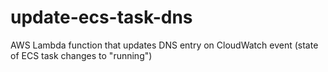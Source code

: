 # update-ecs-task-dns
AWS Lambda function that updates DNS entry on CloudWatch event (state of ECS task changes to "running")
